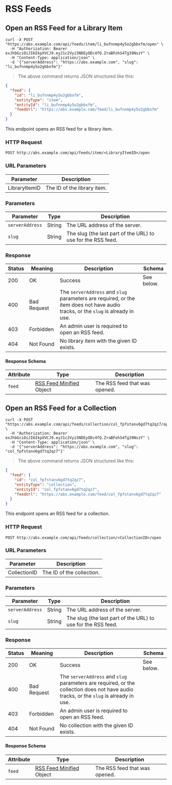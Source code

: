 # RSS Feeds

## Open an RSS Feed for a Library Item

```shell
curl -X POST "https://abs.example.com/api/feeds/item/li_bufnnmp4y5o2gbbxfm/open" \
  -H "Authorization: Bearer exJhbGciOiJI6IkpXVCJ9.eyJ1c2Vyi5NDEyODc4fQ.ZraBFohS4Tg39NszY" \
  -H "Content-Type: application/json" \
  -d '{"serverAddress": "https://abs.example.com", "slug": "li_bufnnmp4y5o2gbbxfm"}'
```

> The above command returns JSON structured like this:

```json
{
  "feed": {
    "id": "li_bufnnmp4y5o2gbbxfm",
    "entityType": "item",
    "entityId": "li_bufnnmp4y5o2gbbxfm",
    "feedUrl": "https://abs.example.com/feed/li_bufnnmp4y5o2gbbxfm"
  }
}
```

This endpoint opens an RSS feed for a library item.

### HTTP Request

`POST http://abs.example.com/api/feeds/item/<LibraryItemID>/open`

### URL Parameters

Parameter | Description
--------- | -----------
LibraryItemID | The ID of the library item.

### Parameters

Parameter | Type | Description
--------- | ---- | -----------
`serverAddress` | String | The URL address of the server.
`slug` | String | The slug (the last part of the URL) to use for the RSS feed.

### Response

Status | Meaning | Description | Schema
------ | ------- | ----------- | ------
200 | OK | Success | See below.
400 | Bad Request | The `serverAddress` and `slug` parameters are required, or the item does not have audio tracks, or the `slug` is already in use. |
403 | Forbidden | An admin user is required to open an RSS feed. |
404 | Not Found | No library item with the given ID exists. |

#### Response Schema

Attribute | Type | Description
--------- | ---- | -----------
`feed` | [RSS Feed Minified](#rss-feed-minified) Object | The RSS feed that was opened.


## Open an RSS Feed for a Collection

```shell
curl -X POST "https://abs.example.com/api/feeds/collection/col_fpfstanv6gd7tq2qz7/open" \
  -H "Authorization: Bearer exJhbGciOiJI6IkpXVCJ9.eyJ1c2Vyi5NDEyODc4fQ.ZraBFohS4Tg39NszY" \
  -H "Content-Type: application/json" \
  -d '{"serverAddress": "https://abs.example.com", "slug": "col_fpfstanv6gd7tq2qz7"}'
```

> The above command returns JSON structured like this:

```json
{
  "feed": {
    "id": "col_fpfstanv6gd7tq2qz7",
    "entityType": "collection",
    "entityId": "col_fpfstanv6gd7tq2qz7",
    "feedUrl": "https://abs.example.com/feed/col_fpfstanv6gd7tq2qz7"
  }
}
```

This endpoint opens an RSS feed for a collection.

### HTTP Request

`POST http://abs.example.com/api/feeds/collection/<CollectionID>/open`

### URL Parameters

Parameter | Description
--------- | -----------
CollectionID | The ID of the collection.

### Parameters

Parameter | Type | Description
--------- | ---- | -----------
`serverAddress` | String | The URL address of the server.
`slug` | String | The slug (the last part of the URL) to use for the RSS feed.

### Response

Status | Meaning | Description | Schema
------ | ------- | ----------- | ------
200 | OK | Success | See below.
400 | Bad Request | The `serverAddress` and `slug` parameters are required, or the collection does not have audio tracks, or the `slug` is already in use. |
403 | Forbidden | An admin user is required to open an RSS feed. |
404 | Not Found | No collection with the given ID exists. |

#### Response Schema

Attribute | Type | Description
--------- | ---- | -----------
`feed` | [RSS Feed Minified](#rss-feed-minified) Object | The RSS feed that was opened.

